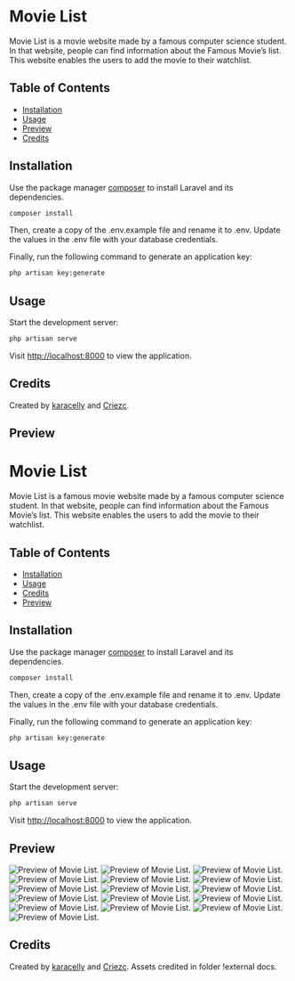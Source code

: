 # Movie List

Movie List is a movie website made by a famous computer science student. In that website, people can find information about the Famous Movie’s list. This website enables the users to add the movie to their watchlist.

## Table of Contents

  - [Installation](#installation)
  - [Usage](#usage)
  - [Preview](#contact)  
  - [Credits](#credits)


## Installation

Use the package manager [composer](https://getcomposer.org/) to install Laravel and its dependencies.

```bash
composer install
```

Then, create a copy of the .env.example file and rename it to .env. Update the values in the .env file with your database credentials.

Finally, run the following command to generate an application key:
```bash
php artisan key:generate
```

## Usage

Start the development server:

```bash
php artisan serve
```
Visit [http://localhost:8000](http://localhost:8000) to view the application.

## Credits
Created by [karacelly](https://github.com/karacelly) and [Criezc](https://github.com/Criezc).

## Preview
# Movie List

Movie List is a famous movie website made by a famous computer science student. In that website, people can find information about the Famous Movie’s list. This website enables the users to add the movie to their watchlist.

## Table of Contents

  - [Installation](#installation)
  - [Usage](#usage)
  - [Credits](#credits)
  - [Preview](#contact)

## Installation

Use the package manager [composer](https://getcomposer.org/) to install Laravel and its dependencies.

```bash
composer install
```

Then, create a copy of the .env.example file and rename it to .env. Update the values in the .env file with your database credentials.

Finally, run the following command to generate an application key:
```bash
php artisan key:generate
```

## Usage

Start the development server:

```bash
php artisan serve
```
Visit [http://localhost:8000](http://localhost:8000) to view the application.

## Preview
![Preview of Movie List.](https://i.ibb.co/WxB8Rrp/Picture1.png "Preview of Movie List.")
![Preview of Movie List.](https://i.ibb.co/2331w5C/Picture2.png "Preview of Movie List.")
![Preview of Movie List.](https://i.ibb.co/vZTj7kR/Picture3.png "Preview of Movie List.")
![Preview of Movie List.](https://i.ibb.co/sQtP15s/Picture8.png "Preview of Movie List.")
![Preview of Movie List.](https://i.ibb.co/QJd6B5j/Picture9.png "Preview of Movie List.")
![Preview of Movie List.](https://i.ibb.co/NjQYSyz/Picture10.png "Preview of Movie List.")
![Preview of Movie List.](https://i.ibb.co/GpXtzXX/Picture11.png "Preview of Movie List.")
![Preview of Movie List.](https://i.ibb.co/GMKmmXn/Picture12.png "Preview of Movie List.")
![Preview of Movie List.](https://i.ibb.co/rfk7TZy/Picture13.png "Preview of Movie List.")
![Preview of Movie List.](https://i.ibb.co/TLv9pHP/Picture14.png "Preview of Movie List.")
![Preview of Movie List.](https://i.ibb.co/F5Gsn4f/Picture15.png "Preview of Movie List.")
![Preview of Movie List.](https://i.ibb.co/GtKWydy/Picture16.png "Preview of Movie List.")
![Preview of Movie List.](https://i.ibb.co/TKzKhkz/Picture17.png "Preview of Movie List.")
![Preview of Movie List.](https://i.ibb.co/0Vcf1Dh/Picture18.png "Preview of Movie List.")
![Preview of Movie List.](https://i.ibb.co/yVW0QWf/Picture19.png "Preview of Movie List.")
![Preview of Movie List.](https://i.ibb.co/6PF13t6/Picture20.png "Preview of Movie List.")


## Credits
Created by [karacelly](https://github.com/karacelly) and [Criezc](https://github.com/Criezc).
Assets credited in folder !external docs.
